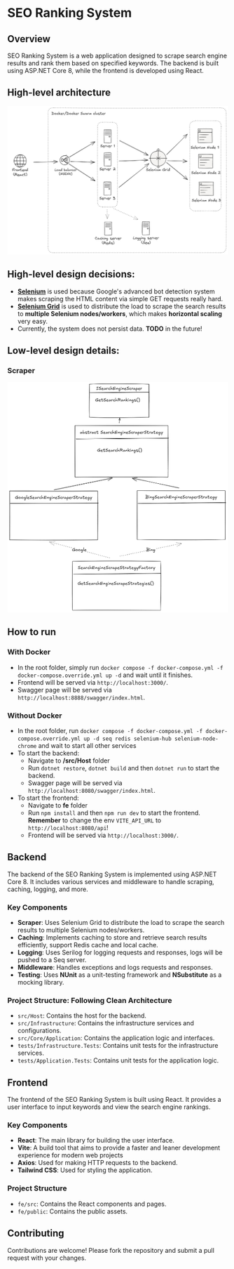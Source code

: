 # SEO Ranking System

## Overview
SEO Ranking System is a web application designed to scrape search engine results and rank them based on specified keywords. The backend is built using ASP.NET Core 8, while the frontend is developed using React.

## High-level architecture
<img src="./img/high-level-architecture.png" width="768">

## High-level design decisions:
- [**Selenium**](https://www.selenium.dev/documentation/overview/) is used because Google's advanced bot detection system makes scraping the HTML content via simple GET requests really hard.
- [**Selenium Grid**](https://www.selenium.dev/documentation/grid/) is used to distribute the load to scrape the search results to **multiple Selenium nodes/workers**, which makes **horizontal scaling** very easy.
- Currently, the system does not persist data. **TODO** in the future!

## Low-level design details:
### Scraper
<img src="./img/scraper-low-level-design.png" width="768">

## How to run
### With Docker
- In the root folder, simply run `docker compose -f docker-compose.yml -f docker-compose.override.yml up -d` and wait until it finishes.
- Frontend will be served via `http://localhost:3000/`.
- Swagger page will be served via `http://localhost:8888/swagger/index.html`.

### Without Docker
- In the root folder, run `docker compose -f docker-compose.yml -f docker-compose.override.yml up -d seq redis selenium-hub selenium-node-chrome` and wait to start all other services
- To start the backend:
  + Navigate to **/src/Host** folder
  + Run `dotnet restore`, `dotnet build` and then `dotnet run` to start the backend.
  + Swagger page will be served via `http://localhost:8080/swagger/index.html`.
- To start the frontend:
  + Navigate to **fe** folder
  + Run `npm install` and then `npm run dev` to start the frontend. **Remember** to change the env `VITE_API_URL` to `http://localhost:8080/api`!
  + Frontend will be served via `http://localhost:3000/`.

## Backend
The backend of the SEO Ranking System is implemented using ASP.NET Core 8. It includes various services and middleware to handle scraping, caching, logging, and more.

### Key Components
- **Scraper**: Uses Selenium Grid to distribute the load to scrape the search results to multiple Selenium nodes/workers.
- **Caching**: Implements caching to store and retrieve search results efficiently, support Redis cache and local cache.
- **Logging**: Uses Serilog for logging requests and responses, logs will be pushed to a Seq server.
- **Middleware**: Handles exceptions and logs requests and responses.
- **Testing**: Uses **NUnit** as a unit-testing framework and **NSubstitute** as a mocking library.

### Project Structure: Following Clean Architecture
- `src/Host`: Contains the host for the backend.
- `src/Infrastructure`: Contains the infrastructure services and configurations.
- `src/Core/Application`: Contains the application logic and interfaces.
- `tests/Infrastructure.Tests`: Contains unit tests for the infrastructure services.
- `tests/Application.Tests`: Contains unit tests for the application logic.

## Frontend
The frontend of the SEO Ranking System is built using React. It provides a user interface to input keywords and view the search engine rankings.

### Key Components
- **React**: The main library for building the user interface.
- **Vite**: A build tool that aims to provide a faster and leaner development experience for modern web projects
- **Axios**: Used for making HTTP requests to the backend.
- **Tailwind CSS**: Used for styling the application.

### Project Structure
- `fe/src`: Contains the React components and pages.
- `fe/public`: Contains the public assets.

## Contributing
Contributions are welcome! Please fork the repository and submit a pull request with your changes.
